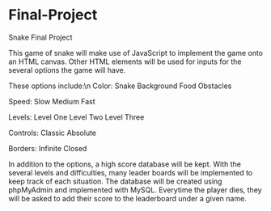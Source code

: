# Final-Project
Snake Final Project

This game of snake will make use of JavaScript to implement the game onto an HTML canvas.
Other HTML elements will be used for inputs for the several options the game will have.

These options include:\n
  Color:
    Snake
    Background
    Food
    Obstacles
    
  Speed:
    Slow
    Medium
    Fast
    
  Levels:
    Level One
    Level Two
    Level Three
    
  Controls:
    Classic
    Absolute
    
  Borders:
    Infinite
    Closed
    
In addition to the options, a high score database will be kept. With the several levels and difficulties, many leader boards will be implemented to keep track of each situation. The database will be created using phpMyAdmin and implemented with MySQL. Everytime the player dies, they will be asked to add their score to the leaderboard under a given name. 
